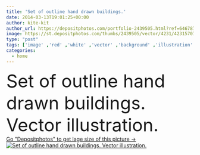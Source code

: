 ```yaml
---
title: 'Set of outline hand drawn buildings.'
date: 2014-03-13T19:01:25+00:00
author: kite-kit
author_url: https://depositphotos.com/portfolio-2439505.html?ref=64678756
image: https://st.depositphotos.com/thumbs/2439505/vector/4231/42315707/api_thumb_450.jpg?forcejpeg=true
type: "post"
tags: ['image' ,'red' ,'white' ,'vector' ,'background' ,'illustration' ,'design' ,'set' ,'shop' ,'art' ,'travel' ,'life' ,'european' ,'industrial' ,'old' ,'retro' ,'vintage' ,'cartoon' ,'hand' ,'modern' ,'ink' ,'funky' ,'symbol' ,'village' ,'icon' ,'architecture' ,'building' ,'city' ,'house' ,'urban' ,'window' ,'cozy' ,'home' ,'roof' ,'development' ,'drawing' ,'street' ,'door' ,'template' ,'tourism' ,'cityscape' ,'town' ,'collection' ,'sketch' ,'outline' ,'housing' ,'drawn' ,'childish' ,'doodle' ,'townhouse' ]
categories: 
  - home
---
```

<div aling="center">
            <font size="60"> Set of outline hand drawn buildings. Vector illustration.</font>   
</div>
<div>
    <a href='https://st.depositphotos.com/thumbs/2439505/vector/4231/42315707/api_thumb_450.jpg?forcejpeg=true?ref=64678756' target=_blank > Go "Depositphotos" to get lage size of this picture ->
        <img href='https://st.depositphotos.com/thumbs/2439505/vector/4231/42315707/api_thumb_450.jpg?forcejpeg=true?ref=64678756' src='https://st.depositphotos.com/2439505/4231/v/950/depositphotos_42315707-stock-illustration-set-of-outline-hand-drawn.jpg?forcejpeg=true' alt='Set of outline hand drawn buildings. Vector illustration.' >
    </a>
</div>
